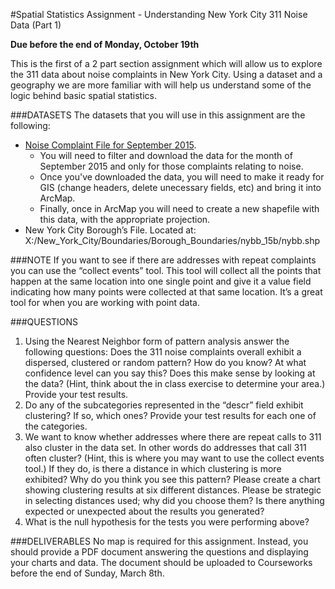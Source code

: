 #Spatial Statistics Assignment - Understanding New York City 311 Noise Data (Part 1)

**Due before the end of Monday, October 19th**

This is the first of a 2 part section assignment which will allow us to explore the 311 data about noise complaints in New York City. Using a dataset and a geography we are more familiar with will help us understand some of the logic behind basic spatial statistics.

###DATASETS
The datasets that you will use in this assignment are the following:
* [Noise Complaint File for September 2015](https://data.cityofnewyork.us/Social-Services/311-Service-Requests-from-2010-to-Present/erm2-nwe9).
  * You will need to filter and download the data for the month of September 2015 and only for those complaints relating to noise.
  * Once you've downloaded the data, you will need to make it ready for GIS (change headers, delete unecessary fields, etc) and bring it into ArcMap.
  * Finally, once in ArcMap you will need to create a new shapefile with this data, with the appropriate projection.
* New York City Borough’s File. Located at: X:/New_York_City/Boundaries/Borough_Boundaries/nybb_15b/nybb.shp
 
###NOTE
If you want to see if there are addresses with repeat complaints you can use the “collect events” tool. This tool will collect all the points that happen at the same location into one single point and give it a value field indicating how many points were collected at that same location. It’s a great tool for when you are working with point data.

###QUESTIONS
1. Using the Nearest Neighbor form of pattern analysis answer the following questions: Does the 311 noise complaints overall exhibit a dispersed, clustered or random pattern? How do you know? At what confidence level can you say this? Does this make sense by looking at the data? (Hint, think about the in class exercise to determine your area.) Provide your test results.
2. Do any of the subcategories represented in the “descr” field exhibit clustering? If so, which ones? Provide your test results for each one of the categories.
3. We want to know whether addresses where there are repeat calls to 311 also cluster in the data set. In other words do addresses that call 311 often cluster?  (Hint, this is where you may want to use the collect events tool.) If they do, is there a distance in which clustering is more exhibited? Why do you think you see this pattern? Please create a chart showing clustering results at six different distances. Please be strategic in selecting distances used; why did you choose them? Is there anything expected or unexpected about the results you generated?
4. What is the null hypothesis for the tests you were performing above?
 
###DELIVERABLES
No map is required for this assignment. Instead, you should provide a PDF document answering the questions and displaying your charts and data. The document should be uploaded to Courseworks before the end of Sunday, March 8th.
